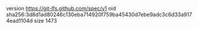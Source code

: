 version https://git-lfs.github.com/spec/v1
oid sha256:3d8d1ad80246c130eba714920f759ba45430d7ebe9adc3c6d33a9174ead1104d
size 1473

